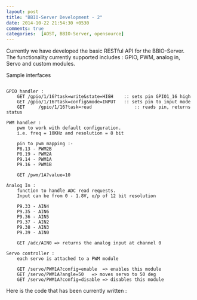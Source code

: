 ```yaml
---
layout: post
title: "BBIO-Server Development - 2"
date: 2014-10-22 21:54:30 +0530
comments: true
categories:  [AOST, BBIO-Server, opensource]
---
```


Currently we have developed the basic RESTful API for the BBIO-Server. The functionality currently supported includes : GPIO, PWM, analog in, Servo and custom modules.

Sample interfaces 
```

GPIO handler : 
	GET	/gpio/1/16?task=write&state=HIGH	:: sets pin GPIO1_16 high
	GET	/gpio/1/16?task=config&mode=INPUT	:: sets pin to input mode
	GET 	/gpio/1/16?task=read				:: reads pin, returns status

PWM handler :
	pwm to work with default configuration.
	i.e. freq = 10KHz and resolution = 8 bit

	pin to pwm mapping :-
	P8.13 - PWM2B
	P8.19 - PWM2A
	P9.14 - PWM1A
	P9.16 - PWM1B

	GET /pwm/1A?value=10
	
Analog In : 
	function to handle ADC read requests. 
	Input can be from 0 - 1.8V, o/p of 12 bit resolution

	P9.33 - AIN4
	P9.35 - AIN6
	P9.36 - AIN5
	P9.37 - AIN2
	P9.38 - AIN3
	P9.39 - AIN0

	GET /adc/AIN0 => returns the analog input at channel 0
	
Servo controller :
	each servo is attached to a PWM module

	GET /servo/PWM1A?config=enable	=> enables this module
	GET /servo/PWM1A?angle=50 	=> moves servo to 50 deg
	GET /servo/PWM1A?config=disable	=> disables this module
```

Here is the code that has been currently written :
<script src="https://gist.github.com/deepakkarki/5e767d25dd2fae4a07b8.js"></script>


